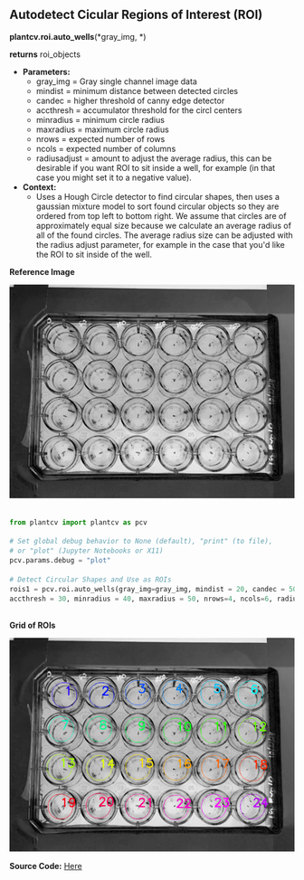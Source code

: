 ## Autodetect Cicular Regions of Interest (ROI) 

**plantcv.roi.auto_wells**(*gray_img, *)

**returns** roi_objects

- **Parameters:**
    - gray_img            = Gray single channel image data
    - mindist             = minimum distance between detected circles
    - candec              = higher threshold of canny edge detector
    - accthresh           = accumulator threshold for the circl centers
    - minradius           = minimum circle radius
    - maxradius           = maximum circle radius
    - nrows               = expected number of rows
    - ncols               = expected number of columns
    - radiusadjust        = amount to adjust the average radius, this can be desirable if you want ROI to sit inside a well, for example (in that case you might set it to a negative value).
- **Context:**
    - Uses a Hough Circle detector to find circular shapes, then uses a gaussian mixture model to sort found circular objects so they are ordered from 
    top left to bottom right. We assume that circles are of approximately equal size because we calculate an average radius of all of the found circles.
    The average radius size can be adjusted with the radius adjust parameter, for example in the case that you'd like the ROI to sit inside of the well.

**Reference Image**

![Screenshot](img/documentation_images/roi_auto_wells/circle-wells.png)

```python

from plantcv import plantcv as pcv

# Set global debug behavior to None (default), "print" (to file), 
# or "plot" (Jupyter Notebooks or X11)
pcv.params.debug = "plot"

# Detect Circular Shapes and Use as ROIs
rois1 = pcv.roi.auto_wells(gray_img=gray_img, mindist = 20, candec = 50 
accthresh = 30, minradius = 40, maxradius = 50, nrows=4, ncols=6, radiusadjust=-10)
                                      
```

**Grid of ROIs**

![Screenshot](img/documentation_images/roi_auto_wells/21_roi.png)

**Source Code:** [Here](https://github.com/danforthcenter/plantcv/blob/main/plantcv/plantcv/roi/roi_methods.py)
